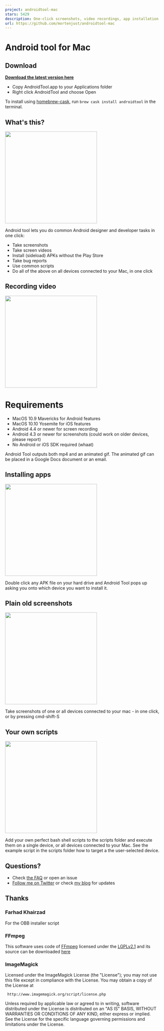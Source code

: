 ```yaml
---
project: androidtool-mac
stars: 5429
description: One-click screenshots, video recordings, app installation for iOS and Android
url: https://github.com/mortenjust/androidtool-mac
---
```


# Android tool for Mac

## Download
**[Download the latest version here](https://github.com/mortenjust/androidtool-mac/releases/)**

* Copy AndroidTool.app to your Applications folder
* Right click AndroidTool and choose Open

To install using [homebrew-cask](http://caskroom.io/), run `brew cask install androidtool` in the terminal.

## What's this? 
<img src="https://raw.githubusercontent.com/mortenjust/androidtool-mac/master/Demos/plugging%20in.gif" width=300>

Android tool lets you do common Android designer and developer tasks in one click:
* Take screenshots
* Take screen videos
* Install (sideload) APKs without the Play Store
* Take bug reports
* Use common scripts
* Do all of the above on all devices connected to your Mac, in one click

## Recording video
<img src="https://raw.githubusercontent.com/mortenjust/androidtool-mac/master/Demos/phonerecording.gif" width=300>

# Requirements
* MacOS 10.9 Mavericks for Android features
* MacOS 10.10 Yosemite for iOS features
* Android 4.4 or newer for screen recording
* Android 4.3 or newer for screenshots (could work on older devices, please report)
* No Android or iOS SDK required (whaat)

Android Tool outputs both mp4 and an animated gif. The animated gif can be placed in a Google Docs document or an email. 

## Installing apps
<img src="https://raw.githubusercontent.com/mortenjust/androidtool-mac/master/Demos/installapk.gif" width=300>

Double click any APK file on your hard drive and Android Tool pops up asking you onto which device you want to install it. 

## Plain old screenshots
<img src="https://raw.githubusercontent.com/mortenjust/androidtool-mac/master/Demos/dualscreenshot.gif" width=300>

Take screenshots of one or all devices connected to your mac - in one click, or by pressing cmd-shift-S

## Your own scripts
<img src="https://raw.githubusercontent.com/mortenjust/androidtool-mac/master/Demos/scriptsfolder.gif" width=300>

Add your own perfect bash shell scripts to the scripts folder and execute them on a single device, or all devices connected to your Mac. See the example script in the scripts folder how to target a the user-selected device. 

## Questions?
* Check <a href="https://github.com/mortenjust/androidtool-mac/wiki/FAQ">the FAQ</a> or open an issue 
* <a href="http://twitter.com/mortenjust">Follow me on Twitter</a> or check <a href="http://mortenjust.com">my blog</a> for updates

## Thanks

### Farhad Khairzad
For the OBB installer script

### FFmpeg
This software uses code of <a href=http://ffmpeg.org>FFmpeg</a> licensed under the <a href=http://www.gnu.org/licenses/old-licenses/lgpl-2.1.html>LGPLv2.1</a> and its source can be downloaded <a href=https://github.com/FFmpeg/FFmpeg>here</a>

### ImageMagick
   Licensed under the ImageMagick License (the "License"); you may not use
   this file except in compliance with the License.  You may obtain a copy
   of the License at

     http://www.imagemagick.org/script/license.php

   Unless required by applicable law or agreed to in writing, software
   distributed under the License is distributed on an "AS IS" BASIS, WITHOUT
   WARRANTIES OR CONDITIONS OF ANY KIND, either express or implied.  See the
   License for the specific language governing permissions and limitations
   under the License.


